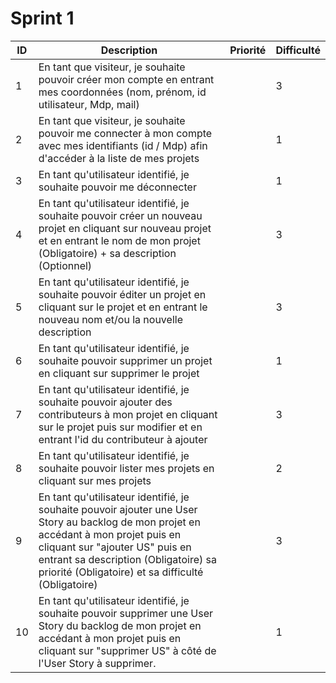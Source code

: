 # Sprint 1
| ID | Description | Priorité | Difficulté |
|-|-|-|-|
| 1 | En tant que visiteur, je souhaite pouvoir créer mon compte en entrant mes coordonnées (nom, prénom, id utilisateur, Mdp, mail) |  | 3 |
| 2 | En tant que visiteur, je souhaite pouvoir me connecter à mon compte avec mes identifiants (id / Mdp) afin d'accéder à la liste de mes projets |  | 1 |
| 3 | En tant qu'utilisateur identifié, je souhaite pouvoir me déconnecter  |  | 1 |
| 4 | En tant qu'utilisateur identifié, je souhaite pouvoir créer un nouveau projet en cliquant sur nouveau projet et en entrant le nom de mon projet (Obligatoire) + sa description (Optionnel) |  | 3 |
| 5 | En tant qu'utilisateur identifié, je souhaite pouvoir éditer un projet en cliquant sur le projet et en entrant le nouveau nom et/ou la nouvelle description |  | 3 |
| 6 | En tant qu'utilisateur identifié, je souhaite pouvoir supprimer un projet en cliquant sur supprimer le projet |  | 1 |
| 7 | En tant qu'utilisateur identifié, je souhaite pouvoir ajouter des contributeurs à mon projet en cliquant sur le projet puis sur modifier et en entrant l'id du contributeur à ajouter |  | 3 |
| 8 | En tant qu'utilisateur identifié, je souhaite pouvoir lister mes projets en cliquant sur mes projets |  | 2 |
| 9 | En tant qu'utilisateur identifié, je souhaite pouvoir ajouter une User Story au backlog de mon projet en accédant à mon projet puis en cliquant sur "ajouter US" puis en entrant sa description (Obligatoire) sa priorité (Obligatoire) et sa difficulté (Obligatoire)  |  | 3 |
| 10 | En tant qu'utilisateur identifié, je souhaite pouvoir supprimer une User Story du backlog de mon projet en accédant à mon projet puis en cliquant sur "supprimer US" à côté de l'User Story à supprimer. |  | 1 |
